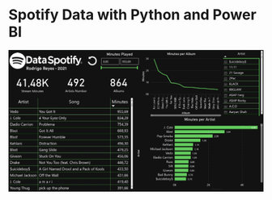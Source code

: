 # Spotify Data with Python and Power BI

![alt text](https://raw.githubusercontent.com/RoodrigoReyes/Spotify-Data-Python-and-Power-BI/main/Power%20BI/Spotify%20Dashboard.jpg)
